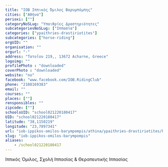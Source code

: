 ```yaml
---
title: "ΙΟΒ Ιππικός Όμιλος Βαρυμπόμπης"
cities: ["Αθήνα"]
perioxi: [""]
categoryNoSLug: "Υπαιθρίες Δραστηριότητες"
subcategoriesNoSLug: ["Ιππασία"]
categories: ["ypaithries-drastiriotites"]
subcategories: ["horse-riding"]
orgUID: ""
organisation: ""
orgurl: "-"
address: "Τατοΐου 219,, 13672 Acharne, Greece"
logoimg: ""
profilePhoto : "downloaded"
coverPhoto : "downloaded"
website: "no"
facebook: "www.facebook.com/IOB.RidingClub"
phone: "2108169383"
email: ""
courses: ""
places: [""]
rensponsibles: ""
zipcode: [""]
schoolsUID: "school021220180417"
UID: "school021220180417"
latitude: "38,1150219"
longitude: "23,7897341"
url: "iob-ippikos-omilos-barympompis/athina/ypaithries-drastiriotites/horse-riding"
slug: "iob-ippikos-omilos-barympompis"
aliases:
    - /school021220180417
---
```



Ιππικός Όμιλος, Σχολή Ιππασίας &amp; Θεραπευτικής Ιππασίας

